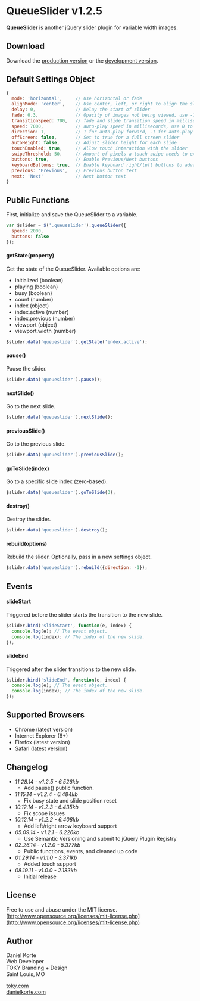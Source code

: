 # QueueSlider v1.2.5

**QueueSlider** is another jQuery slider plugin for variable width images.

## Download

Download the [production version][min] or the [development version][max].

[min]: https://raw.github.com/danielkorte/QueueSlider/master/jquery.queueslider.min.js
[max]: https://raw.github.com/danielkorte/QueueSlider/master/jquery.queueslider.js

## Default Settings Object

```javascript
{
  mode: 'horizontal',     // Use horizontal or fade
  alignMode: 'center',    // Use center, left, or right to align the slider
  delay: 0,               // Delay the start of slider
  fade: 0.3,              // Opacity of images not being viewed, use -1 to disable
  transitionSpeed: 700,   // fade and slide transition speed in milliseconds
  speed: 7000,            // auto-play speed in milliseconds, use 0 to disable
  direction: 1,           // 1 for auto-play forward, -1 for auto-play in reverse
  offScreen: false,       // Set to true for a full screen slider
  autoHeight: false,      // Adjust slider height for each slide
  touchEnabled: true,     // Allow touch interaction with the slider
  swipeThreshold: 50,     // Amount of pixels a touch swipe needs to exceed in order to slide
  buttons: true,          // Enable Previous/Next buttons
  keyboardButtons: true,  // Enable keyboard right/left buttons to advance slides
  previous: 'Previous',   // Previous button text
  next: 'Next'            // Next button text
}
```

## Public Functions

First, initialize and save the QueueSlider to a variable.
```javascript
var $slider = $('.queueslider').queueSlider({
  speed: 2000,
  buttons: false
});
```

#### getState(property)

Get the state of the QueueSlider. Available options are:
* initialized (boolean)
* playing (boolean)
* busy (boolean)
* count (number)
* index (object)
* index.active (number)
* index.previous (number)
* viewport (object)
* viewport.width (number)

```javascript
$slider.data('queueslider').getState('index.active');
```

#### pause()

Pause the slider.

```javascript
$slider.data('queueslider').pause();
```

#### nextSlide()

Go to the next slide.

```javascript
$slider.data('queueslider').nextSlide();
```

#### previousSlide()

Go to the previous slide.

```javascript
$slider.data('queueslider').previousSlide();
```

#### goToSlide(index)

Go to a specific slide index (zero-based).

```javascript
$slider.data('queueslider').goToSlide(3);
```

#### destroy()

Destroy the slider.

```javascript
$slider.data('queueslider').destroy();
```

#### rebuild(options)

Rebuild the slider. Optionally, pass in a new settings object.

```javascript
$slider.data('queueslider').rebuild({direction: -1});
```

## Events

#### slideStart

Triggered before the slider starts the transition to the new slide.

```javascript
$slider.bind('slideStart', function(e, index) {
  console.log(e); // The event object.
  console.log(index); // The index of the new slide.
});
```

#### slideEnd

Triggered after the slider transitions to the new slide.

```javascript
$slider.bind('slideEnd', function(e, index) {
  console.log(e); // The event object.
  console.log(index); // The index of the new slide.
});
```

## Supported Browsers

* Chrome (latest version)
* Internet Explorer (6+)
* Firefox (latest version)
* Safari (latest version)

## Changelog
* _11.28.14 - v1.2.5 - 6.526kb_
  * Add pause() public function.
* _11.15.14 - v1.2.4 - 6.484kb_
  * Fix busy state and slide position reset
* _10.12.14 - v1.2.3 - 6.435kb_
  * Fix scope issues
* _10.12.14 - v1.2.2 - 6.408kb_
  * Add left/right arrow keyboard support
* _05.09.14 - v1.2.1 - 6.226kb_
  * Use Semantic Versioning and submit to jQuery Plugin Registry
* _02.26.14 - v1.2.0 - 5.377kb_
  * Public functions, events, and cleaned up code
* _01.29.14 - v1.1.0 - 3.371kb_
  * Added touch support
* _08.19.11 - v1.0.0 - 2.183kb_
  * Initial release

## License

Free to use and abuse under the MIT license. [http://www.opensource.org/licenses/mit-license.php](http://www.opensource.org/licenses/mit-license.php)

## Author

Daniel Korte  
Web Developer  
TOKY Branding + Design  
Saint Louis, MO

[toky.com](http://toky.com/)  
[danielkorte.com](http://danielkorte.com/)
